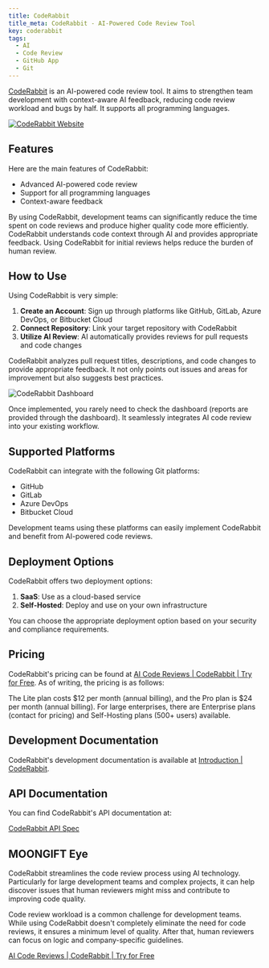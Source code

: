 ```yaml
---
title: CodeRabbit
title_meta: CodeRabbit - AI-Powered Code Review Tool
key: coderabbit
tags:
  - AI
  - Code Review
  - GitHub App
  - Git
---
```


[CodeRabbit](https://www.coderabbit.ai/) is an AI-powered code review tool. It aims to strengthen team development with context-aware AI feedback, reducing code review workload and bugs by half. It supports all programming languages.

[![CodeRabbit Website](/img/services/coderabbit.jpg)](https://www.coderabbit.ai/)

<!--more-->

## Features

Here are the main features of CodeRabbit:

- Advanced AI-powered code review
- Support for all programming languages
- Context-aware feedback

By using CodeRabbit, development teams can significantly reduce the time spent on code reviews and produce higher quality code more efficiently. CodeRabbit understands code context through AI and provides appropriate feedback. Using CodeRabbit for initial reviews helps reduce the burden of human review.

## How to Use

Using CodeRabbit is very simple:

1. **Create an Account**: Sign up through platforms like GitHub, GitLab, Azure DevOps, or Bitbucket Cloud
2. **Connect Repository**: Link your target repository with CodeRabbit
3. **Utilize AI Review**: AI automatically provides reviews for pull requests and code changes

CodeRabbit analyzes pull request titles, descriptions, and code changes to provide appropriate feedback. It not only points out issues and areas for improvement but also suggests best practices.

![CodeRabbit Dashboard](/img/services/coderabbit-2.jpg)

Once implemented, you rarely need to check the dashboard (reports are provided through the dashboard). It seamlessly integrates AI code review into your existing workflow.

## Supported Platforms

CodeRabbit can integrate with the following Git platforms:

- GitHub
- GitLab
- Azure DevOps
- Bitbucket Cloud

Development teams using these platforms can easily implement CodeRabbit and benefit from AI-powered code reviews.

## Deployment Options

CodeRabbit offers two deployment options:

1. **SaaS**: Use as a cloud-based service
2. **Self-Hosted**: Deploy and use on your own infrastructure

You can choose the appropriate deployment option based on your security and compliance requirements.

## Pricing

CodeRabbit's pricing can be found at [AI Code Reviews | CodeRabbit | Try for Free](https://www.coderabbit.ai/pricing). As of writing, the pricing is as follows:

The Lite plan costs $12 per month (annual billing), and the Pro plan is $24 per month (annual billing). For large enterprises, there are Enterprise plans (contact for pricing) and Self-Hosting plans (500+ users) available.

## Development Documentation

CodeRabbit's development documentation is available at [Introduction | CodeRabbit](https://docs.coderabbit.ai/).

## API Documentation

You can find CodeRabbit's API documentation at:

[CodeRabbit API Spec](https://api.coderabbit.ai/api/swagger/)

## MOONGIFT Eye

CodeRabbit streamlines the code review process using AI technology. Particularly for large development teams and complex projects, it can help discover issues that human reviewers might miss and contribute to improving code quality.

Code review workload is a common challenge for development teams. While using CodeRabbit doesn't completely eliminate the need for code reviews, it ensures a minimum level of quality. After that, human reviewers can focus on logic and company-specific guidelines.

[AI Code Reviews | CodeRabbit | Try for Free](https://www.coderabbit.ai/ja)
